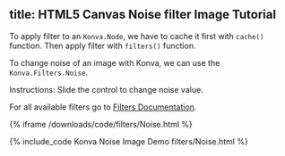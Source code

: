 title: HTML5 Canvas Noise filter Image Tutorial
---

To apply filter to an `Konva.Node`, we have to cache it first with `cache()`
function. Then apply filter with `filters()` function.

To change noise of an image with Konva, we can use the `Konva.Filters.Noise`.

Instructions: Slide the control to change noise value.

For all available filters go to [Filters Documentation](/api/Konva.Filters.html).

{% iframe /downloads/code/filters/Noise.html %}

{% include_code Konva Noise Image Demo filters/Noise.html %}